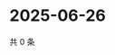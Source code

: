 # 2025-06-26

共 0 条

<!-- BEGIN ZHIHUVIDEO -->
<!-- 最后更新时间 Thu Jun 26 2025 02:16:40 GMT+0800 (China Standard Time) -->

<!-- END ZHIHUVIDEO -->

